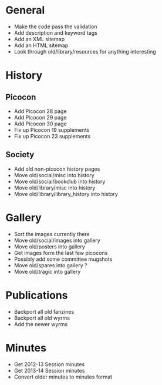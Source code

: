 # General

 - Make the code pass the validation
 - Add description and keyword tags
 - Add an XML sitemap
 - Add an HTML sitemap
 - Look through old/library/resources for anything interesting

# History

## Picocon

 - Add Picocon 28 page
 - Add Picocon 29 page
 - Add Picocon 30 page
 - Fix up Picocon 19 supplements
 - Fix up Picocon 23 supplements

## Society

 - Add old non-picocon history pages
 - Move old/social/misc into history
 - Move old/social/bookclub into history
 - Move old/library/misc into history
 - Move old/library/library_history into history

# Gallery

 - Sort the images currently there
 - Move old/social/images into gallery
 - Move old/posters into gallery
 - Get images form the last few picocons
 - Possibly add some committee mugshots
 - Move old/spares into gallery ?
 - Move old/tragic into gallery

# Publications

 - Backport all old fanzines
 - Backport all old wyrms
 - Add the newer wyrms

# Minutes

 - Get 2012-13 Session minutes
 - Get 2013-14 Session minutes
 - Convert older minutes to minutes format

